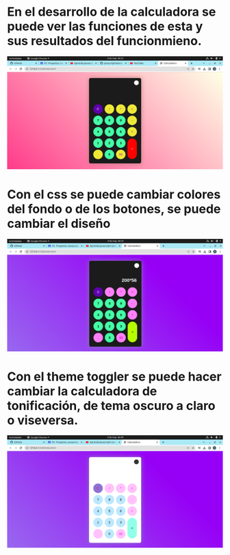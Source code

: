 # En el desarrollo de la calculadora se puede ver las funciones de esta y sus resultados del funcionmieno.
<img src="img/calculadora1.png">

# Con el css se puede cambiar colores del fondo o de los botones, se puede cambiar el diseño
<img src="img/calculadora2.png">

# Con el theme toggler se puede hacer cambiar la calculadora de tonificación, de tema oscuro a claro o viseversa.
<img src="img/calculadora3.png">